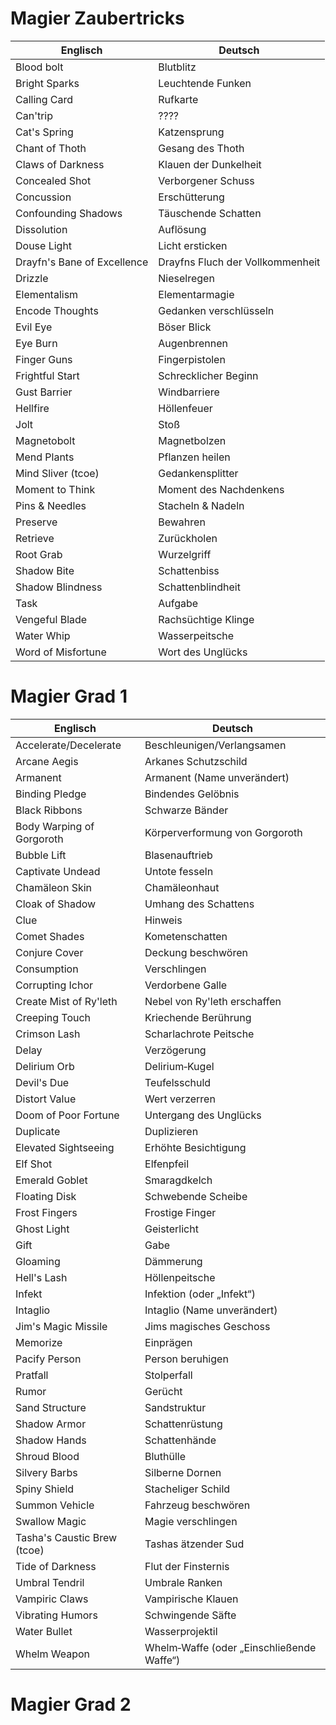 # Magier Zaubertricks

| Englisch                    | Deutsch                          |
| --------------------------- | -------------------------------- |
| Blood bolt                  | Blutblitz                        |
| Bright Sparks               | Leuchtende Funken                |
| Calling Card                | Rufkarte                         |
| Can'trip                    | ????                             |
| Cat's Spring                | Katzensprung                     |
| Chant of Thoth              | Gesang des Thoth                 |
| Claws of Darkness           | Klauen der Dunkelheit            |
| Concealed Shot              | Verborgener Schuss               |
| Concussion                  | Erschütterung                    |
| Confounding Shadows         | Täuschende Schatten              |
| Dissolution                 | Auflösung                        |
| Douse Light                 | Licht ersticken                  |
| Drayfn's Bane of Excellence | Drayfns Fluch der Vollkommenheit |
| Drizzle                     | Nieselregen                      |
| Elementalism                | Elementarmagie                   |
| Encode Thoughts             | Gedanken verschlüsseln           |
| Evil Eye                    | Böser Blick                      |
| Eye Burn                    | Augenbrennen                     |
| Finger Guns                 | Fingerpistolen                   |
| Frightful Start             | Schrecklicher Beginn             |
| Gust Barrier                | Windbarriere                     |
| Hellfire                    | Höllenfeuer                      |
| Jolt                        | Stoß                             |
| Magnetobolt                 | Magnetbolzen                     |
| Mend Plants                 | Pflanzen heilen                  |
| Mind Sliver (tcoe)          | Gedankensplitter                 |
| Moment to Think             | Moment des Nachdenkens           |
| Pins & Needles              | Stacheln & Nadeln                |
| Preserve                    | Bewahren                         |
| Retrieve                    | Zurückholen                      |
| Root Grab                   | Wurzelgriff                      |
| Shadow Bite                 | Schattenbiss                     |
| Shadow Blindness            | Schattenblindheit                |
| Task                        | Aufgabe                          |
| Vengeful Blade              | Rachsüchtige Klinge              |
| Water Whip                  | Wasserpeitsche                   |
| Word of Misfortune          | Wort des Unglücks                |


# Magier Grad 1

| Englisch                    | Deutsch                                   |
| --------------------------- | ----------------------------------------- |
| Accelerate/Decelerate       | Beschleunigen/Verlangsamen                |
| Arcane Aegis                | Arkanes Schutzschild                      |
| Armanent                    | Armanent (Name unverändert)               |
| Binding Pledge              | Bindendes Gelöbnis                        |
| Black Ribbons               | Schwarze Bänder                           |
| Body Warping of Gorgoroth   | Körperverformung von Gorgoroth            |
| Bubble Lift                 | Blasenauftrieb                            |
| Captivate Undead            | Untote fesseln                            |
| Chamäleon Skin              | Chamäleonhaut                             |
| Cloak of Shadow             | Umhang des Schattens                      |
| Clue                        | Hinweis                                   |
| Comet Shades                | Kometenschatten                           |
| Conjure Cover               | Deckung beschwören                        |
| Consumption                 | Verschlingen                              |
| Corrupting Ichor            | Verdorbene Galle                          |
| Create Mist of Ry'leth      | Nebel von Ry'leth erschaffen              |
| Creeping Touch              | Kriechende Berührung                      |
| Crimson Lash                | Scharlachrote Peitsche                    |
| Delay                       | Verzögerung                               |
| Delirium Orb                | Delirium‑Kugel                            |
| Devil's Due                 | Teufelsschuld                             |
| Distort Value               | Wert verzerren                            |
| Doom of Poor Fortune        | Untergang des Unglücks                    |
| Duplicate                   | Duplizieren                               |
| Elevated Sightseeing        | Erhöhte Besichtigung                      |
| Elf Shot                    | Elfenpfeil                                |
| Emerald Goblet              | Smaragdkelch                              |
| Floating Disk               | Schwebende Scheibe                        |
| Frost Fingers               | Frostige Finger                           |
| Ghost Light                 | Geisterlicht                              |
| Gift                        | Gabe                                      |
| Gloaming                    | Dämmerung                                 |
| Hell's Lash                 | Höllenpeitsche                            |
| Infekt                      | Infektion (oder „Infekt“)                 |
| Intaglio                    | Intaglio (Name unverändert)               |
| Jim's Magic Missile         | Jims magisches Geschoss                   |
| Memorize                    | Einprägen                                 |
| Pacify Person               | Person beruhigen                          |
| Pratfall                    | Stolperfall                               |
| Rumor                       | Gerücht                                   |
| Sand Structure              | Sandstruktur                              |
| Shadow Armor                | Schattenrüstung                           |
| Shadow Hands                | Schattenhände                             |
| Shroud Blood                | Bluthülle                                 |
| Silvery Barbs               | Silberne Dornen                           |
| Spiny Shield                | Stacheliger Schild                        |
| Summon Vehicle              | Fahrzeug beschwören                       |
| Swallow Magic               | Magie verschlingen                        |
| Tasha's Caustic Brew (tcoe) | Tashas ätzender Sud                       |
| Tide of Darkness            | Flut der Finsternis                       |
| Umbral Tendril              | Umbrale Ranken                            |
| Vampiric Claws              | Vampirische Klauen                        |
| Vibrating Humors            | Schwingende Säfte                         |
| Water Bullet                | Wasserprojektil                           |
| Whelm Weapon                | Whelm‑Waffe (oder „Einschließende Waffe“) |

# Magier Grad 2

